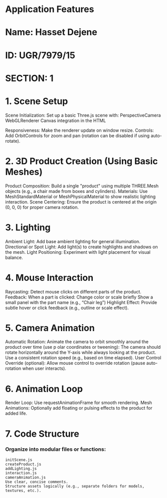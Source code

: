 # Application Features

# Name: Hasset Dejene
# ID: UGR/7979/15
# SECTION: 1



# 1. Scene Setup
Scene Initialization: Set up a basic Three.js scene with:
PerspectiveCamera
WebGLRenderer
Canvas integration in the HTML

Responsiveness: Make the renderer update on window resize.
Controls: Add OrbitControls for zoom and pan (rotation can be disabled if using auto-rotate).


# 2. 3D Product Creation (Using Basic Meshes)
Product Composition: Build a single "product" using multiple THREE.Mesh objects (e.g., a chair made from boxes and cylinders).
Materials: Use MeshStandardMaterial or MeshPhysicalMaterial to show realistic lighting interaction.
Scene Centering: Ensure the product is centered at the origin (0, 0, 0) for proper camera rotation.
# 3. Lighting
Ambient Light: Add base ambient lighting for general illumination.
Directional or Spot Light: Add light(s) to create highlights and shadows on the mesh.
Light Positioning: Experiment with light placement for visual balance.


# 4. Mouse Interaction
Raycasting: Detect mouse clicks on different parts of the product.
Feedback: When a part is clicked:
Change color or scale briefly
Show a small panel with the part name (e.g., “Chair leg”)
Highlight Effect: Provide subtle hover or click feedback (e.g., outline or scale effect).


# 5. Camera Animation
Automatic Rotation: Animate the camera to orbit smoothly around the product over time (use p olar coordinates or tweening):
The camera should rotate horizontally around the Y-axis while always looking at the product.
Use a consistent rotation speed (e.g., based on time elapsed).
User Control Override (optional): Allow mouse control to override rotation (pause auto-rotation when user interacts).
# 6. Animation Loop
Render Loop: Use requestAnimationFrame for smooth rendering.
Mesh Animations: Optionally add floating or pulsing effects to the product for added life.
# 7. Code Structure
### Organize into modular files or functions:

    initScene.js
    createProduct.js
    addLighting.js
    interaction.js
    cameraAnimation.js
    Use clear, concise comments.
    Structure assets logically (e.g., separate folders for models, textures, etc.).
